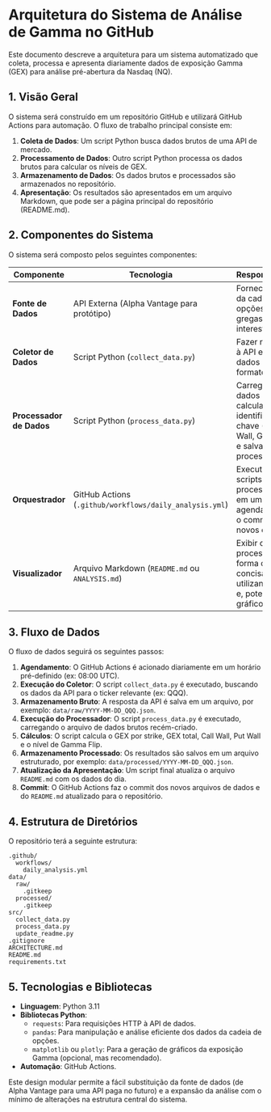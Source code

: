 # Arquitetura do Sistema de Análise de Gamma no GitHub

Este documento descreve a arquitetura para um sistema automatizado que coleta, processa e apresenta diariamente dados de exposição Gamma (GEX) para análise pré-abertura da Nasdaq (NQ).

## 1. Visão Geral

O sistema será construído em um repositório GitHub e utilizará GitHub Actions para automação. O fluxo de trabalho principal consiste em:

1.  **Coleta de Dados**: Um script Python busca dados brutos de uma API de mercado.
2.  **Processamento de Dados**: Outro script Python processa os dados brutos para calcular os níveis de GEX.
3.  **Armazenamento de Dados**: Os dados brutos e processados são armazenados no repositório.
4.  **Apresentação**: Os resultados são apresentados em um arquivo Markdown, que pode ser a página principal do repositório (README.md).

## 2. Componentes do Sistema

O sistema será composto pelos seguintes componentes:

| Componente | Tecnologia | Responsabilidade |
|---|---|---|
| **Fonte de Dados** | API Externa (Alpha Vantage para protótipo) | Fornecer dados da cadeia de opções, incluindo gregas e open interest. |
| **Coletor de Dados** | Script Python (`collect_data.py`) | Fazer requisições à API e salvar os dados brutos em formato JSON. |
| **Processador de Dados** | Script Python (`process_data.py`) | Carregar os dados brutos, calcular GEX, identificar níveis chave (Call/Put Wall, Gamma Flip) e salvar os dados processados. |
| **Orquestrador** | GitHub Actions (`.github/workflows/daily_analysis.yml`) | Executar os scripts de coleta e processamento em um horário agendado e fazer o commit dos novos dados. |
| **Visualizador** | Arquivo Markdown (`README.md` ou `ANALYSIS.md`) | Exibir os dados processados de forma clara e concisa, utilizando tabelas e, potencialmente, gráficos. |

## 3. Fluxo de Dados

O fluxo de dados seguirá os seguintes passos:

1.  **Agendamento**: O GitHub Actions é acionado diariamente em um horário pré-definido (ex: 08:00 UTC).
2.  **Execução do Coletor**: O script `collect_data.py` é executado, buscando os dados da API para o ticker relevante (ex: QQQ).
3.  **Armazenamento Bruto**: A resposta da API é salva em um arquivo, por exemplo: `data/raw/YYYY-MM-DD_QQQ.json`.
4.  **Execução do Processador**: O script `process_data.py` é executado, carregando o arquivo de dados brutos recém-criado.
5.  **Cálculos**: O script calcula o GEX por strike, GEX total, Call Wall, Put Wall e o nível de Gamma Flip.
6.  **Armazenamento Processado**: Os resultados são salvos em um arquivo estruturado, por exemplo: `data/processed/YYYY-MM-DD_QQQ.json`.
7.  **Atualização da Apresentação**: Um script final atualiza o arquivo `README.md` com os dados do dia.
8.  **Commit**: O GitHub Actions faz o commit dos novos arquivos de dados e do `README.md` atualizado para o repositório.

## 4. Estrutura de Diretórios

O repositório terá a seguinte estrutura:

```
.github/
  workflows/
    daily_analysis.yml
data/
  raw/
    .gitkeep
  processed/
    .gitkeep
src/
  collect_data.py
  process_data.py
  update_readme.py
.gitignore
ARCHITECTURE.md
README.md
requirements.txt
```

## 5. Tecnologias e Bibliotecas

- **Linguagem**: Python 3.11
- **Bibliotecas Python**:
  - `requests`: Para requisições HTTP à API de dados.
  - `pandas`: Para manipulação e análise eficiente dos dados da cadeia de opções.
  - `matplotlib` ou `plotly`: Para a geração de gráficos da exposição Gamma (opcional, mas recomendado).
- **Automação**: GitHub Actions.

Este design modular permite a fácil substituição da fonte de dados (de Alpha Vantage para uma API paga no futuro) e a expansão da análise com o mínimo de alterações na estrutura central do sistema.

